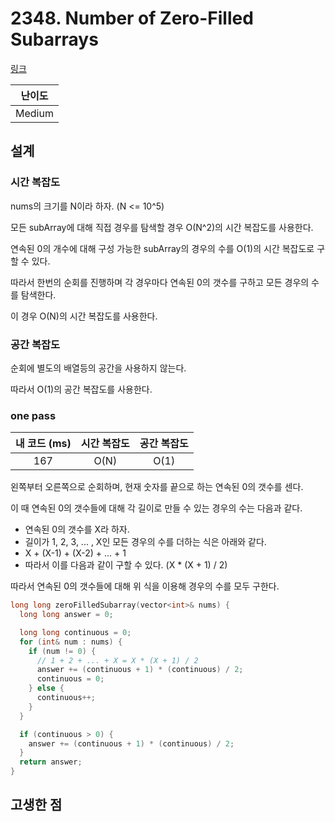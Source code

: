 # 2348. Number of Zero-Filled Subarrays

[링크](https://leetcode.com/problems/number-of-zero-filled-subarrays/)

| 난이도 |
| :----: |
| Medium |

## 설계

### 시간 복잡도

nums의 크기를 N이라 하자. (N <= 10^5)

모든 subArray에 대해 직접 경우를 탐색할 경우 O(N^2)의 시간 복잡도를 사용한다.

연속된 0의 개수에 대해 구성 가능한 subArray의 경우의 수를 O(1)의 시간 복잡도로 구할 수 있다.

따라서 한번의 순회를 진행하며 각 경우마다 연속된 0의 갯수를 구하고 모든 경우의 수를 탐색한다.

이 경우 O(N)의 시간 복잡도를 사용한다.

### 공간 복잡도

순회에 별도의 배열등의 공간을 사용하지 않는다.

따라서 O(1)의 공간 복잡도를 사용한다.

### one pass

| 내 코드 (ms) | 시간 복잡도 | 공간 복잡도 |
| :----------: | :---------: | :---------: |
|     167      |    O(N)     |    O(1)     |

왼쪽부터 오른쪽으로 순회하며, 현재 숫자를 끝으로 하는 연속된 0의 갯수를 센다.

이 때 연속된 0의 갯수들에 대해 각 길이로 만들 수 있는 경우의 수는 다음과 같다.

- 연속된 0의 갯수를 X라 하자.
- 길이가 1, 2, 3, ... , X인 모든 경우의 수를 더하는 식은 아래와 같다.
- X + (X-1) + (X-2) + ... + 1
- 따라서 이를 다음과 같이 구할 수 있다. (X \* (X + 1) / 2)

따라서 연속된 0의 갯수들에 대해 위 식을 이용해 경우의 수를 모두 구한다.

```cpp
long long zeroFilledSubarray(vector<int>& nums) {
  long long answer = 0;

  long long continuous = 0;
  for (int& num : nums) {
    if (num != 0) {
      // 1 + 2 + ... + X = X * (X + 1) / 2
      answer += (continuous + 1) * (continuous) / 2;
      continuous = 0;
    } else {
      continuous++;
    }
  }

  if (continuous > 0) {
    answer += (continuous + 1) * (continuous) / 2;
  }
  return answer;
}
```

## 고생한 점
